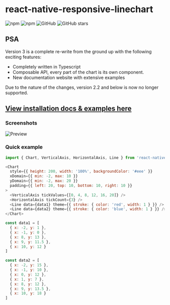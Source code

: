 # react-native-responsive-linechart

![npm](https://img.shields.io/npm/v/react-native-responsive-linechart?style=flat-square) ![npm](https://img.shields.io/npm/dt/react-native-responsive-linechart?style=flat-square) ![GitHub](https://img.shields.io/github/license/n1ghtly/react-native-responsive-linechart?style=flat-square) ![GitHub stars](https://img.shields.io/github/stars/n1ghtly/react-native-responsive-linechart?style=social)

## PSA

Version 3 is a complete re-write from the ground up with the following exciting features:

- Completely written in Typescript
- Composable API, every part of the chart is its own component.
- New documentation website with extensive examples

Due to the nature of the changes, version 2.2 and below is now no longer supported.

## [View installation docs & examples here](https://react-native-responsive-linechart.surge.sh)

### Screenshots

![Preview](src/docs/home.png)

### Quick example

```javascript
import { Chart, VerticalAxis, HorizontalAxis, Line } from 'react-native-responsive-linechart'

<Chart
  style={{ height: 200, width: '100%', backgroundColor: '#eee' }}
  xDomain={{ min: -2, max: 10 }}
  yDomain={{ min: -2, max: 20 }}
  padding={{ left: 20, top: 10, bottom: 10, right: 10 }}
>
  <VerticalAxis tickValues={[0, 4, 8, 12, 16, 20]} />
  <HorizontalAxis tickCount={3} />
  <Line data={data1} theme={{ stroke: { color: 'red', width: 1 } }} />
  <Line data={data2} theme={{ stroke: { color: 'blue', width: 1 } }} />
</Chart>

const data1 = [
  { x: -2, y: 1 },
  { x: -1, y: 0 },
  { x: 8, y: 13 },
  { x: 9, y: 11.5 },
  { x: 10, y: 12 }
]

const data2 = [
  { x: -2, y: 15 },
  { x: -1, y: 10 },
  { x: 0, y: 12 },
  { x: 1, y: 7 },
  { x: 8, y: 12 },
  { x: 9, y: 13.5 },
  { x: 10, y: 18 }
]
```
